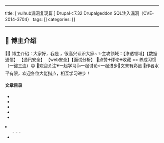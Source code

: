 
--- 
title:  [ vulhub漏洞复现篇 ] Drupal＜7.32 Drupalgeddon SQL注入漏洞（CVE-2014-3704） 
tags: []
categories: [] 

---
>  
 <h2>🍬 博主介绍</h2> 
 👨‍🎓 博主介绍：大家好，我是  ，很高兴认识大家~ ✨主攻领域：【渗透领域】【数据通信】 【通讯安全】 【web安全】【面试分析】 🎉点赞➕评论➕收藏 == 养成习惯（一键三连）😋 🎉欢迎关注💗一起学习👍一起讨论⭐️一起进步📝文末有彩蛋 🙏作者水平有限，欢迎各位大佬指点，相互学习进步！ 




#### 文章目录

  - 
  - 
  - 
  - 
  - 
  <li>
   <ul>
    - 
    - 
    - 
    <li>
   